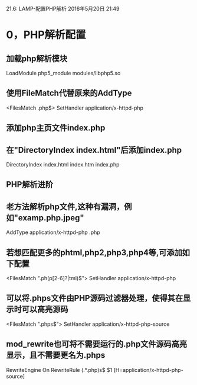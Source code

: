 21.6: LAMP-配置PHP解析
2016年5月20日
21:49
 
0，PHP解析配置
====================================
## 加载php解析模块
LoadModule php5_module        modules/libphp5.so
 
## 使用FileMatch代替原来的AddType
<FilesMatch \.php$>
    SetHandler application/x-httpd-php
</FilesMatch>
 
 
## 添加php主页文件index.php
## 在"DirectoryIndex index.html"后添加index.php
<IfModule dir_module>
    DirectoryIndex index.html index.htm index.php
</IfModule>
 
 
## PHP解析进阶
## 老方法解析php文件,这种有漏洞，例如"examp.php.jpeg"
AddType application/x-httpd-php .php
 
## 若想匹配更多的phtml,php2,php3,php4等,可添加如下配置
<FilesMatch "\.ph(p[2-6]?|tml)$">
    SetHandler application/x-httpd-php
</FilesMatch>
 
## 可以将.phps文件由PHP源码过滤器处理，使得其在显示时可以高亮源码
<FilesMatch "\.phps$">
    SetHandler application/x-httpd-php-source
</FilesMatch>
 
## mod_rewrite也可将不需要运行的.php文件源码高亮显示，且不需要更名为.phps
RewriteEngine On
RewriteRule (.*\.php)s$ $1 [H=application/x-httpd-php-source]
 
